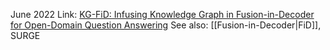 June 2022
Link: [KG-FiD: Infusing Knowledge Graph in Fusion-in-Decoder for Open-Domain Question Answering](https://arxiv.org/abs/2110.04330)
See also: [[Fusion-in-Decoder|FiD]], SURGE

